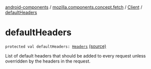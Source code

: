 [android-components](../../index.md) / [mozilla.components.concept.fetch](../index.md) / [Client](index.md) / [defaultHeaders](./default-headers.md)

# defaultHeaders

`protected val defaultHeaders: `[`Headers`](../-headers/index.md) [(source)](https://github.com/mozilla-mobile/android-components/blob/master/components/concept/fetch/src/main/java/mozilla/components/concept/fetch/Client.kt#L98)

List of default headers that should be added to every request unless overridden by the headers in the request.

